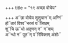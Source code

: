 +++
title = "१९ अच्छा वोचेय"

+++
अ᳓छा वोचेय शुशुचान᳓म् अग्निं᳓  
हो᳓तारं विश्व᳓भरसं य᳓जिष्ठम्  
शु᳓चि ऊ᳓धो अतृणन् न᳓ ग᳓वाम्  
अ᳓न्धो न᳓ पूत᳓म् प᳓रिषिक्तम् अंशोः᳓